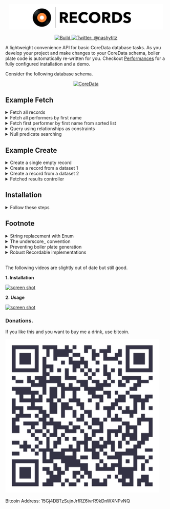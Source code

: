<p align="center">
    <img src="Logo.png" width="480" max-width="90%" alt="Records" />
</p>

<p align="center">
    <a href="https://travis-ci.org/rob-nash/records">
        <img src="https://travis-ci.org/rob-nash/Records.svg?branch=master" alt="Build" />
    </a>
    <a href="https://twitter.com/nashytitz">
        <img src="https://img.shields.io/badge/contact-@nashytitz-blue.svg?style=flat" alt="Twitter: @nashytitz" />
    </a>
</p>

A lightweight convenience API for basic CoreData database tasks. As you develop your project and make changes to your CoreData schema, boiler plate code is automatically re-written for you. Checkout [Performances](https://github.com/rob-nash/Performances) for a fully configured installation and a demo.

Consider the following database schema.

<p align="center">
<a href="https://developer.apple.com/library/content/documentation/Cocoa/Conceptual/CoreData/KeyConcepts.html">
<img src="https://i.imgur.com/WRlhnlK.png" alt="CoreData" />
</a>
</p>

## Example Fetch

<details>
<summary>Fetch all records</summary>
</br>
<pre><code class="swift language-swift">do {
  let performers = try Performer.fetchAll(in: context)
} catch {
  // Errors from the CoreData layer such as 'model not found' etc
}</code></pre>
</details>

<details>
<summary>Fetch all performers by first name</summary>
</br>
<p>Initialiser param `firstName` is automatic boiler plate and changes in response to changes in your schema as you develop your project. Default for string is BEGINSWITH[cd] `Maggie`. Change by using Performer.fetchAll(withPredicate: in: ) instead.</p>
<pre><code class="swift language-swift">do {
  let performers: [Performer] = try Performer.Query(firstName: "Maggie").all(in: context)
} catch {
  // Errors from the CoreData layer such as 'model not found' etc
}</code></pre>
</details>

<details>
<summary>Fetch first performer by first name from sorted list</summary>
</br>
<pre><code class="swift language-swift">do {
  let query = Performer.Query(firstName: "Maggie")
  let sorts = [NSSortDescriptor(key: "firstName", ascending: true)]
  let performer: Performer? = try query.first(in: context, sortedBy: sorts)
} catch {
  // Errors from the CoreData layer such as 'model not found' etc
}</code></pre>
</details>

<details>
<summary>Query using relationships as constraints</summary>
</br>
<p>Find performances which include Performer1 and Performer2. Both of them .allMatching. Some of them .someMatching. Or neither of them .noneMatching.</p>
<img align="right" src="http://i.giphy.com/3oFzm3dzbxVd2FNJrW.gif" width="252" height="395"/>
<pre><code class="swift language-swift">// Find performances 
let aggregate = Aggregate<Performer>(.allMatching, records: Set([performer1, performer2]))
let query = Performance.Query(performers: aggregate)
let performances: [Performance] = try! query.all(in: context)</code></pre>
</details>

<details>
<summary>Null predicate searching</summary>
</br>
<pre><code class="swift language-swift">let performer: Performer? = try! Performer.fetchFirst(in: context)
let performer: Performer? = try! Performer.fetchFirst(in: context, sortedBy: NSSortDescriptor(key: "firstName", ascending: true))</code></pre>
</details>

## Example Create

<details>
<summary>Create a single empty record</summary>
</br>
<pre><code class="swift language-swift">let performer = Performer(context: context)</code></pre>
</details>

<details>
<summary>Create a record from a dataset 1</summary>
</br>
<p>The primary key is a query that is guaranteed to return a unique value. If you return nil then the first record found will be returned. Use nil from the outset if you only want one record to exist for a given entity (the same record will be overwritten). Think carefully about this implementation. Write tests: see footnote below about robust recordable implementations.</p>
<pre><code class="swift language-swift">// Data for a party
struct SomeData {
    let name: String
    let phone: String
    let email: String
    let type: String
}

extension SomeData: Recordable {
    var primaryKey: Party.Query? {
        return Party.Query(email: email, name: name, phone: phone, type: Party.PartyType(rawValue: type)!)
    }
    func update(record: Party) {
        record.email = email
        record.name = name
        record.phone = phone
        record.type_ = Party.PartyType(rawValue: type)!
    }
}

let data = SomeData(name: "DanceSchool", phone: "01234567891", email: "dance@school.com", type: "School")

do {
    let record: Party = try data.record(in: context)
} catch {
    // Errors from the CoreData layer such as 'model not found' etc
}</code></pre>
</details>

<details>
<summary>Create a record from a dataset 2</summary>
</br>
<p>The primary key is a query that is guaranteed to return a unique value. If you return nil then the first record found will be returned. Use nil from the outset if you only want one record to exist for a given entity (the same record will be overwritten). Think carefully about this implementation. Write tests: see footnote below about robust recordable implementations.</p>
<pre><code class="swift language-swift">// Data for a performer that belongs to a specific party.
// Let's use `party` to constrain query
struct SomeData {
    let firstName: String
    let lastName: String
    let dob: Date
    struct Export: Recordable {
        let firstName: String
        let lastName: String
        let dob: Date
        let party: Party
        var primaryKey: Performer.Query? {
            return Performer.Query(dob: dob, firstName: firstName, lastName: lastName, party: party)
        }
        func update(record: Performer) {
            record.party = party
            record.dob = dob
            record.firstName = firstName
            record.lastName = lastName
        }
    }
    func export(withParty party: Party) -> Export {
        return Export(firstName: firstName, lastName: lastName, dob: dob, party: party)
    }
}

let data = SomeData(firstName: "Rob", lastName: "Nash", dob: Date())
let export = data.export(withParty: party)
do {
    let record: Performer = try export.record(in: context)
} catch {
    // Errors from the CoreData layer such as 'model not found' etc
}</code></pre>
</details>

<details>
<summary>Fetched results controller</summary>
</br>
<pre><code class="swift language-swift">import UIKit

class PerformancesViewController: UIViewController {
  
  private let fetchedResultsController: PerformancesFetchedResultsController!
  
  @IBOutlet private weak var tableView: PerformancesTableView! {
    didSet {
      fetchedResultsController.delegate = tableView
      fetchedResultsController.dataSource = tableView
      tableView.dataSource = fetchedResultsController
      tableView.delegate = fetchedResultsController
    }
  }
  
  override func viewDidLoad() {
    super.viewDidLoad()
    title = "Performances"
    fetchedResultsController.selectPerformance = { performance in
      /// do something
    }
    try! fetchedResultsController.reload()
  }
  
}</code></pre>
</details>

## Installation

<details>
<summary>Follow these steps</summary>
</br>
<p>Install the following. <a href="https://brew.sh">Homebrew</a> is your friend.</p>
<p align="left">
<a href="https://github.com/krzysztofzablocki/Sourcery">
<img src="https://img.shields.io/badge/sourcery-0.11.0+-green.svg?style=flat" alt="Sourcery: 0.11.0+" />
</a>
<a href="https://github.com/Carthage/Carthage">
<img src="https://img.shields.io/badge/carthage-0.29.0+-green.svg?style=flat" alt="Carthage: 0.29.0+" />
</a>
<a href="https://swift.org">
<img src="https://img.shields.io/badge/swift-4+-green.svg?style=flat" alt="Swift: 4+" />
</a>
<a href="https://developer.apple.com">
<img src="https://img.shields.io/badge/xcode-9+-green.svg?style=flat" alt="Xcode: 9+" />
</a>
</p>
<p>Add the following to your `Cartfile`.</p>
<pre><code class="swift language-swift">github rob-nash/Records</code></pre>
<p>Run the following.</p>
<pre><code class="swift language-swift">carthage update</code></pre>
<p>Once the <code>Records</code> binary is built, link it to your project.<p>
<p>For the latest release, select the <a href="https://github.com/rob-nash/Records/releases">Releases</a> tab.
</br>
<p>Create the following at the root directory of your project.</p>
<pre><code class="swift language-swift">./.sourcery.yml</code></pre>
<p>This <code>sourcery.yml</code> file should contain the following.</p>
<pre><code class="swift language-swift">sources:
- ./Path/To/Your/NSManagedObject/Subclasses
templates:
- ../Carthage/Build/iOS/Records.framework/
output:
./Path/To/Your/NSManagedObject/Subclasses</code></pre>
<p>Run the following as a build phase, just before the build phase named 'compile sources'.</p>
<pre><code class="swift language-swift">sourcery --config ./.sourcery.yml</code></pre>
<p>In your core data model file, set codgen to 'manual' for each of your CoreData entities.</p>
<p>All of your NSManagedObject subclasses shoud be configured in the following way. Let's look at <code>Performer</code>, as an example.</p>
<pre><code class="swift language-swift">import CoreData
import Records

@objc(Performer)
public class Performer: NSManagedObject, Fetchable {
@NSManaged public var dob: Date
@NSManaged public var firstName: String
@NSManaged public var lastName: String
@NSManaged public var party: Party
//@NSManaged public var performances: NSSet?
@NSManaged public var performances: Set&lt;Performance&gt;?
}

// sourcery:inline:Performer.ManagedObject.Query.stencil
// sourcery:end</code></pre>

<p>Notice the following.</p>
<ul>
<li>Declared conformance to `Fetchable` in each of your entity suclasses.</li>
<li>Added annotation marks for Sourcery.</li>
<li>Changed type <code>NSSet</code> to <code>`Set&lt;Performance&gt;</code></li>
</ul>
</details>

## Footnote

<details>
<summary>String replacement with Enum</summary>
</br>
<pre><code class="swift language-swift">
let query = Party.Query(type: .school)
</code></pre>
<p>To use an enum set the string property on your Entity subclass to private. Then create a `var` for your enum.</p>
<pre><code class="swift language-swift">
import CoreData
import Records

@objc(Party)
public class Party: NSManagedObject, Fetchable {
  
  @NSManaged public var email: String
  @NSManaged public var name: String
  @NSManaged public var phone: String
  @NSManaged private var type: String
  @NSManaged public var performers: Set<Performer>?
  
  public enum PartyType: String {
    case school = "School"
    case independent = "Independent"
  }
  
  public var type_: PartyType {
    get {
      return PartyType(rawValue: type)!
    }
    set {
      type = newValue.rawValue
    }
  }
  
}
</code></pre>
<p>Make sure to set a default value on the property and write a unit test (<a href="https://github.com/rob-nash/Records/blob/master/RecordsTests/PartyTests.swift">see here</a>).</p>
</details>
<details>
<summary>The underscore_ convention</summary>
</br>
<p>When switching the accessibility level of your @NSManaged vars from public to private, like the above enum example, it is recommended that you use an underscore, because the script will truncate the underscore from the initialiser. If you would like to use some other naming convention, feel free to modify <a href="https://github.com/rob-nash/Records/blob/master/Database/Templates/ManagedObject.Query.stencil">the script</a>.</p>
</details>
<details>
<summary>Preventing boiler plate generation</summary>
</br>
<p>If you write custom properties on classes targetted by Sourcery you may want to use the following annotation.</p>
<pre><code class="swift language-swift">
public extension Performer {
  
  //sourcery:sourcerySkip
  var fullName: String {
    return firstName + " " + lastName
  }
</code></pre>
</details>
<details>
<summary>Robust Recordable implementations</summary>
</br>
<p>When implementing the `Recordable` protocol, it is a good idea to implement a test to ensure `update(record: NSManagedObject)` is robust.</p>
<pre><code class="swift language-swift">
func testCreateEventRecord() throws {
    let date = Date()
    let data = DataBuilder.Event(startDate: date)
    let context = persistentContainer.viewContext
    let record: Database.Event = try data.record(in: context)
    XCTAssertTrue(record.startDate == date, "Incorrect start date of \(record.startDate). Actual \(date).")
}
</code></pre>
<p>*Transformable types not supported*</p>
</details>
<br>

The following videos are slightly out of date but still good.

**1. Installation**
   
  [<img width="300" alt="screen shot" src="https://img.youtube.com/vi/31CfpBJNAJc/0.jpg">](https://www.youtube.com/watch?v=31CfpBJNAJc)

**2. Usage**

  [<img width="300" alt="screen shot" src="https://img.youtube.com/vi/HOTwBou6FB4/0.jpg">](https://www.youtube.com/watch?v=HOTwBou6FB4)

### Donations.
<p>If you like this and you want to buy me a drink, use bitcoin.</p>

![Bitcoin Image](Resources/Bitcoin.jpg)

Bitcoin Address: 15Gj4DBTzSujnJrfRZ6ivrR9kDnWXNPvNQ
